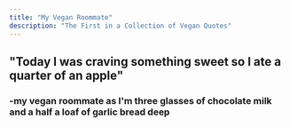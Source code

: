 ```yaml
---
title: "My Vegan Roommate"
description: "The First in a Collection of Vegan Quotes"
---
```

## "Today I was craving something sweet so I ate a quarter of an apple" 
### -my vegan roommate as I'm three glasses of chocolate milk and a half a loaf of garlic bread deep
